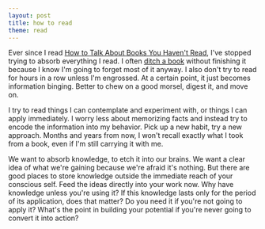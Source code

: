 ```yaml
---
layout: post
title: how to read
theme: read
---
```


Ever since I read [How to Talk About Books You Haven't Read](https://www.goodreads.com/book/show/1143788.How_to_Talk_About_Books_You_Haven_t_Read?ac=1&from_search=true&qid=dQGK5Adu5Y&rank=1), I've stopped trying to absorb everything I read.
I often [ditch a book](https://okjuan.medium.com/feeling-good-about-ditching-books-1c4633fd87f) without finishing it because I know I'm going to forget most of it anyway.
I also don't try to read for hours in a row unless I'm engrossed.
At a certain point, it just becomes information binging.
Better to chew on a good morsel, digest it, and move on.

I try to read things I can contemplate and experiment with, or things I can apply immediately.
I worry less about memorizing facts and instead try to encode the information into my behavior.
Pick up a new habit, try a new approach.
Months and years from now, I won't recall exactly what I took from a book, even if I'm still carrying it with me.

We want to absorb knowledge, to etch it into our brains.
We want a clear idea of what we're gaining because we're afraid it's nothing.
But there are good places to store knowledge outside the immediate reach of your conscious self.
Feed the ideas directly into your work now.
Why have knowledge unless you're using it?
If this knowledge lasts only for the period of its application, does that matter?
Do you need it if you're not going to apply it?
What's the point in building your potential if you're never going to convert it into action?